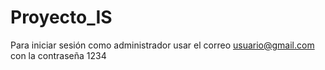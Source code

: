 # Proyecto_IS

Para iniciar sesión como administrador usar el correo usuario@gmail.com con la contraseña 1234
